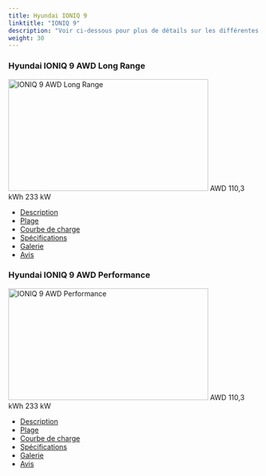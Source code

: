 ```yaml
---
title: Hyundai IONIQ 9
linktitle: "IONIQ 9"
description: "Voir ci-dessous pour plus de détails sur les différentes variantes de Hyundai IONIQ 9"
weight: 30
---
```

<!-- markdownlint-disable MD033 -->
<!-- markdownlint-disable MD010 -->
<div class="container p-3 mb-4 bg-body-tertiary rounded border">
<h3>Hyundai IONIQ 9 AWD Long Range</h3>
	<div class="row">
		<div class="col col-12 col-md-6">
			<a href="ioniq_9_awd_long_range/"><img src="https://media.evkx.net/multimedia/models/hyundai/ioniq_9/ioniq_9_awd_long_range/main_1_xst.jpg" class="img-fluid" width="400px" height="224px" alt="IONIQ 9 AWD Long Range" ></a>
<i class="bi bi-record2-fill"></i> AWD <i class="bi bi-battery-full"></i> 110,3 kWh <i class="bi bi-ev-station"></i> 233 kW 
		</div>
		<div class="col col-12 col-md-6">
			<ul class="list-group list-group-flush">
				<li class="list-group-item list-group-item-action"><a href="ioniq_9_awd_long_range/" class="text-decoration-none text-black"><i class="bi-car-front"></i> Description</a></li>
				<li class="list-group-item list-group-item-action"><a href="ioniq_9_awd_long_range/rangeandconsumption/" class="text-decoration-none text-black" ><i class="bi-file-earmark-bar-graph"></i> Plage</a></li>
				<li class="list-group-item list-group-item-action"><a href="ioniq_9_awd_long_range/chargingcurve/" class="text-decoration-none text-black" ><i class="bi-battery-charging"></i> Courbe de charge</a></li>
				<li class="list-group-item list-group-item-action"><a href="ioniq_9_awd_long_range/specifications/" class="text-decoration-none text-black" ><i class="bi-layout-text-sidebar-reverse"></i> Spécifications</a></li>
				<li class="list-group-item list-group-item-action"><a href="ioniq_9_awd_long_range/gallery/" class="text-decoration-none text-black" ><i class="bi-images"></i> Galerie</a></li>
				<li class="list-group-item list-group-item-action"><a href="ioniq_9_awd_long_range/reviews/" class="text-decoration-none text-black" ><i class="bi-person-video2"></i> Avis</a></li>
			</ul>
		</div>
	</div>
</div>
<div class="container p-3 mb-4 bg-body-tertiary rounded border">
<h3>Hyundai IONIQ 9 AWD Performance</h3>
	<div class="row">
		<div class="col col-12 col-md-6">
			<a href="ioniq_9_awd_performance/"><img src="https://media.evkx.net/multimedia/models/hyundai/ioniq_9/ioniq_9_awd_performance/main_1_xst.jpg" class="img-fluid" width="400px" height="224px" alt="IONIQ 9 AWD Performance" ></a>
<i class="bi bi-record2-fill"></i> AWD <i class="bi bi-battery-full"></i> 110,3 kWh <i class="bi bi-ev-station"></i> 233 kW 
		</div>
		<div class="col col-12 col-md-6">
			<ul class="list-group list-group-flush">
				<li class="list-group-item list-group-item-action"><a href="ioniq_9_awd_performance/" class="text-decoration-none text-black"><i class="bi-car-front"></i> Description</a></li>
				<li class="list-group-item list-group-item-action"><a href="ioniq_9_awd_performance/rangeandconsumption/" class="text-decoration-none text-black" ><i class="bi-file-earmark-bar-graph"></i> Plage</a></li>
				<li class="list-group-item list-group-item-action"><a href="ioniq_9_awd_performance/chargingcurve/" class="text-decoration-none text-black" ><i class="bi-battery-charging"></i> Courbe de charge</a></li>
				<li class="list-group-item list-group-item-action"><a href="ioniq_9_awd_performance/specifications/" class="text-decoration-none text-black" ><i class="bi-layout-text-sidebar-reverse"></i> Spécifications</a></li>
				<li class="list-group-item list-group-item-action"><a href="ioniq_9_awd_performance/gallery/" class="text-decoration-none text-black" ><i class="bi-images"></i> Galerie</a></li>
				<li class="list-group-item list-group-item-action"><a href="ioniq_9_awd_performance/reviews/" class="text-decoration-none text-black" ><i class="bi-person-video2"></i> Avis</a></li>
			</ul>
		</div>
	</div>
</div>
